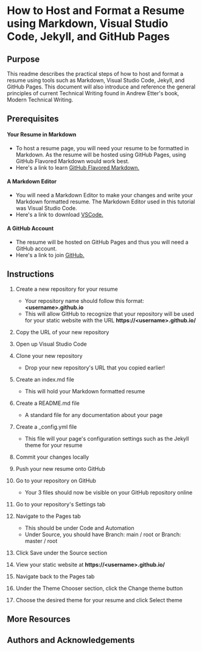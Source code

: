 # How to Host and Format a Resume using Markdown, Visual Studio Code, Jekyll, and GitHub Pages

## Purpose

This readme describes the practical steps of how to host and format a resume using tools such as Markdown, Visual Studio Code, Jekyll, and GitHub Pages. This document will also introduce and reference the general principles of current Technical Writing found in Andrew Etter's book, Modern Technical Writing.

## Prerequisites

#### Your Resume in Markdown
* To host a resume page, you will need your resume to be formatted in Markdown. As the resume will be hosted using GitHub Pages, using GitHub Flavored Markdown would work best.
* Here's a link to learn [GitHub Flavored Markdown.](https://docs.github.com/en/get-started/writing-on-github/getting-started-with-writing-and-formatting-on-github/basic-writing-and-formatting-syntax)

#### A Markdown Editor
* You will need a Markdown Editor to make your changes and write your Markdown formatted resume. The Markdown Editor used in this tutorial was Visual Studio Code.
* Here's a link to download [VSCode.](https://code.visualstudio.com/download)

#### A GitHub Account
* The resume will be hosted on GitHub Pages and thus you will need a GitHub account.
* Here's a link to join [GitHub.](https://github.com/join)

## Instructions

1. Create a new repository for your resume
    * Your repository name should follow this format: __\<username\>.github.io__
    * This will allow GitHub to recognize that your repository will be used for your static website with the URL __https://\<username\>.github.io/__

2. Copy the URL of your new repository

3. Open up Visual Studio Code

4. Clone your new repository
    * Drop your new repository's URL that you copied earlier!

5. Create an index.md file
    * This will hold your Markdown formatted resume

6. Create a README.md file
    * A standard file for any documentation about your page

7. Create a _config.yml file
    * This file will your page's configuration settings such as the Jekyll theme for your resume

8. Commit your changes locally

9. Push your new resume onto GitHub

10. Go to your repository on GitHub
    * Your 3 files should now be visible on your GitHub repository online

11. Go to your repository's Settings tab

12. Navigate to the Pages tab 
    * This should be under Code and Automation
    * Under Source, you should have Branch: main / root or Branch: master / root

14. Click Save under the Source section

15. View your static website at __https://\<username\>.github.io/__

15. Navigate back to the Pages tab

16. Under the Theme Chooser section, click the Change theme button

17. Choose the desired theme for your resume and click Select theme

## More Resources

## Authors and Acknowledgements
